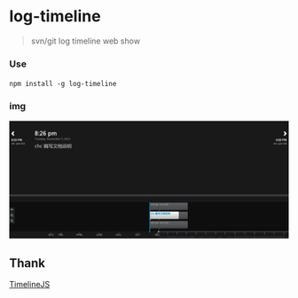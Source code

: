 log-timeline
============

>svn/git log timeline web show

### Use

`npm install -g log-timeline`

### img

![](./doc/show.jpg)

## Thank

[TimelineJS](https://github.com/NUKnightLab/TimelineJS)

